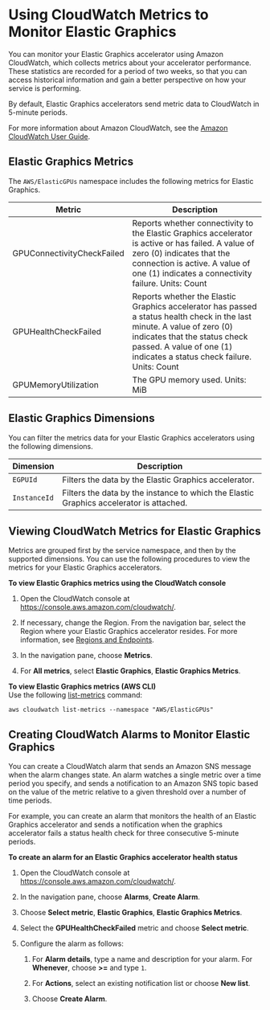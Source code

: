 # Using CloudWatch Metrics to Monitor Elastic Graphics<a name="elastic-graphics-cloudwatch"></a>

You can monitor your Elastic Graphics accelerator using Amazon CloudWatch, which collects metrics about your accelerator performance\. These statistics are recorded for a period of two weeks, so that you can access historical information and gain a better perspective on how your service is performing\.

By default, Elastic Graphics accelerators send metric data to CloudWatch in 5\-minute periods\.

For more information about Amazon CloudWatch, see the [Amazon CloudWatch User Guide](https://docs.aws.amazon.com/AmazonCloudWatch/latest/DeveloperGuide/)\.

## Elastic Graphics Metrics<a name="elastic-graphics-metrics"></a>

The `AWS/ElasticGPUs` namespace includes the following metrics for Elastic Graphics\.


| Metric | Description | 
| --- | --- | 
|  GPUConnectivityCheckFailed  |  Reports whether connectivity to the Elastic Graphics accelerator is active or has failed\. A value of zero \(0\) indicates that the connection is active\. A value of one \(1\) indicates a connectivity failure\. Units: Count  | 
|  GPUHealthCheckFailed  |  Reports whether the Elastic Graphics accelerator has passed a status health check in the last minute\. A value of zero \(0\) indicates that the status check passed\. A value of one \(1\) indicates a status check failure\. Units: Count  | 
| GPUMemoryUtilization |  The GPU memory used\. Units: MiB  | 

## Elastic Graphics Dimensions<a name="elastic-graphics-dimensions"></a>

You can filter the metrics data for your Elastic Graphics accelerators using the following dimensions\.


| Dimension | Description | 
| --- | --- | 
| `EGPUId` |  Filters the data by the Elastic Graphics accelerator\.  | 
| `InstanceId` |  Filters the data by the instance to which the Elastic Graphics accelerator is attached\.  | 

## Viewing CloudWatch Metrics for Elastic Graphics<a name="viewing-elastic-graphics-metrics"></a>

Metrics are grouped first by the service namespace, and then by the supported dimensions\. You can use the following procedures to view the metrics for your Elastic Graphics accelerators\.

**To view Elastic Graphics metrics using the CloudWatch console**

1. Open the CloudWatch console at [https://console\.aws\.amazon\.com/cloudwatch/](https://console.aws.amazon.com/cloudwatch/)\.

1. If necessary, change the Region\. From the navigation bar, select the Region where your Elastic Graphics accelerator resides\. For more information, see [Regions and Endpoints](https://docs.aws.amazon.com/general/latest/gr/rande.html)\.

1. In the navigation pane, choose **Metrics**\.

1. For **All metrics**, select **Elastic Graphics**, **Elastic Graphics Metrics**\.

**To view Elastic Graphics metrics \(AWS CLI\)**  
Use the following [list\-metrics](https://docs.aws.amazon.com/cli/latest/reference/cloudwatch/list-metrics.html) command:

```
aws cloudwatch list-metrics --namespace "AWS/ElasticGPUs"
```

## Creating CloudWatch Alarms to Monitor Elastic Graphics<a name="elastic-graphics-cloudwatch-alarms"></a>

You can create a CloudWatch alarm that sends an Amazon SNS message when the alarm changes state\. An alarm watches a single metric over a time period you specify, and sends a notification to an Amazon SNS topic based on the value of the metric relative to a given threshold over a number of time periods\. 

For example, you can create an alarm that monitors the health of an Elastic Graphics accelerator and sends a notification when the graphics accelerator fails a status health check for three consecutive 5\-minute periods\.

**To create an alarm for an Elastic Graphics accelerator health status**

1. Open the CloudWatch console at [https://console\.aws\.amazon\.com/cloudwatch/](https://console.aws.amazon.com/cloudwatch/)\.

1. In the navigation pane, choose **Alarms**, **Create Alarm**\.

1. Choose **Select metric**, **Elastic Graphics**, **Elastic Graphics Metrics**\.

1. Select the **GPUHealthCheckFailed** metric and choose **Select metric**\.

1. Configure the alarm as follows:

   1. For **Alarm details**, type a name and description for your alarm\. For **Whenever**, choose **>=** and type `1`\.

   1. For **Actions**, select an existing notification list or choose **New list**\. 

   1. Choose **Create Alarm**\.